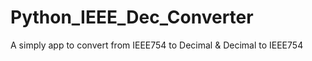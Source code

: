 # Python_IEEE_Dec_Converter
A simply app to convert from IEEE754 to Decimal &amp; Decimal to IEEE754
